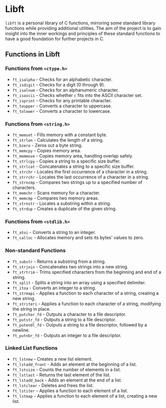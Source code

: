 # Libft

`libft` is a personal library of C functions, mirroring some standard library functions while providing additional utilities. The aim of the project is to gain insight into the inner workings and principles of these standard functions to have a good foundation for further projects in C.

## Functions in Libft

### Functions from `<ctype.h>`

- `ft_isalpha` - Checks for an alphabetic character.
- `ft_isdigit` - Checks for a digit (0 through 9).
- `ft_isalnum` - Checks for an alphanumeric character.
- `ft_isascii` - Checks whether `c` fits into the ASCII character set.
- `ft_isprint` - Checks for any printable character.
- `ft_toupper` - Converts a character to uppercase.
- `ft_tolower` - Converts a character to lowercase.

### Functions from `<string.h>`

- `ft_memset` - Fills memory with a constant byte.
- `ft_strlen` - Calculates the length of a string.
- `ft_bzero` - Zeros out a byte string.
- `ft_memcpy` - Copies memory area.
- `ft_memmove` - Copies memory area, handling overlap safely.
- `ft_strlcpy` - Copies a string to a specific size buffer.
- `ft_strlcat` - Concatenates a string to a specific size buffer.
- `ft_strchr` - Locates the first occurrence of a character in a string.
- `ft_strrchr` - Locates the last occurrence of a character in a string.
- `ft_strncmp` - Compares two strings up to a specified number of characters.
- `ft_memchr` - Scans memory for a character.
- `ft_memcmp` - Compares two memory areas.
- `ft_strnstr` - Locates a substring within a string.
- `ft_strdup` - Creates a duplicate of the given string.

### Functions from `<stdlib.h>`

- `ft_atoi` - Converts a string to an integer.
- `ft_calloc` - Allocates memory and sets its bytes' values to zero.

### Non-standard Functions

- `ft_substr` - Returns a substring from a string.
- `ft_strjoin` - Concatenates two strings into a new string.
- `ft_strtrim` - Trims specified characters from the beginning and end of a string.
- `ft_split` - Splits a string into an array using a specified delimiter.
- `ft_itoa` - Converts an integer to a string.
- `ft_strmapi` - Applies a function to each character of a string, creating a new string.
- `ft_striteri` - Applies a function to each character of a string, modifying the string in place.
- `ft_putchar_fd` - Outputs a character to a file descriptor.
- `ft_putstr_fd` - Outputs a string to a file descriptor.
- `ft_putendl_fd` - Outputs a string to a file descriptor, followed by a newline.
- `ft_putnbr_fd` - Outputs an integer to a file descriptor.

### Linked List Functions

- `ft_lstnew` - Creates a new list element.
- `ft_lstadd_front` - Adds an element at the beginning of a list.
- `ft_lstsize` - Counts the number of elements in a list.
- `ft_lstlast` - Returns the last element of the list.
- `ft_lstadd_back` - Adds an element at the end of a list.
- `ft_lstclear` - Deletes and frees the list.
- `ft_lstiter` - Applies a function to each element of a list.
- `ft_lstmap` - Applies a function to each element of a list, creating a new list.
